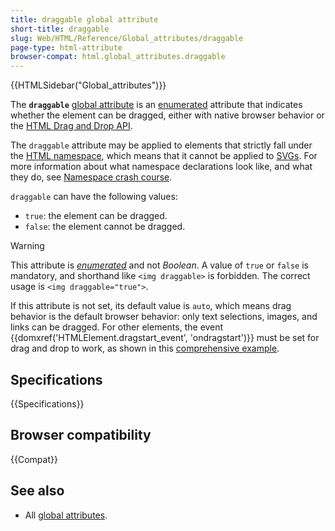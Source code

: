 ```yaml
---
title: draggable global attribute
short-title: draggable
slug: Web/HTML/Reference/Global_attributes/draggable
page-type: html-attribute
browser-compat: html.global_attributes.draggable
---
```


{{HTMLSidebar("Global_attributes")}}

The **`draggable`** [global attribute](/en-US/docs/Web/HTML/Reference/Global_attributes) is an [enumerated](/en-US/docs/Glossary/Enumerated) attribute that indicates whether the element can be dragged, either with native browser behavior or the [HTML Drag and Drop API](/en-US/docs/Web/API/HTML_Drag_and_Drop_API).

The `draggable` attribute may be applied to elements that strictly fall under the [HTML namespace](/en-US/docs/Glossary/Namespace), which means that it cannot be applied to [SVGs](/en-US/docs/Web/SVG).
For more information about what namespace declarations look like, and what they do, see [Namespace crash course](/en-US/docs/Web/SVG/Guides/Namespaces_crash_course).

`draggable` can have the following values:

- `true`: the element can be dragged.
- `false`: the element cannot be dragged.

> [!WARNING]
> This attribute is _[enumerated](/en-US/docs/Glossary/Enumerated)_ and not _Boolean_. A value of `true` or `false` is mandatory, and shorthand like `<img draggable>` is forbidden. The correct usage is `<img draggable="true">`.

If this attribute is not set, its default value is `auto`, which means drag behavior is the default browser behavior: only text selections, images, and links can be dragged. For other elements, the event {{domxref('HTMLElement.dragstart_event', 'ondragstart')}} must be set for drag and drop to work, as shown in this [comprehensive example](/en-US/docs/Web/API/HTML_Drag_and_Drop_API/Drag_operations).

## Specifications

{{Specifications}}

## Browser compatibility

{{Compat}}

## See also

- All [global attributes](/en-US/docs/Web/HTML/Reference/Global_attributes).
